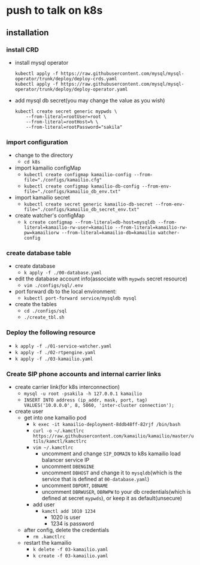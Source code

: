 # push to talk on k8s

## installation
### install CRD
- install mysql operator
    ```
    kubectl apply -f https://raw.githubusercontent.com/mysql/mysql-operator/trunk/deploy/deploy-crds.yaml
    kubectl apply -f https://raw.githubusercontent.com/mysql/mysql-operator/trunk/deploy/deploy-operator.yaml
    ```
- add mysql db secret(you may change the value as you wish)
    ```
    kubectl create secret generic mypwds \
        --from-literal=rootUser=root \
        --from-literal=rootHost=% \
        --from-literal=rootPassword="sakila"
    ```

### import configuration
- change to the directory
    - `cd k8s` 
- import kamailio configMap
    - `kubectl create configmap kamailio-config --from-file="./configs/kamailio.cfg"`
    - `kubectl create configmap kamailio-db-config --from-env-file="./configs/kamailio_db_env.txt"`
- import kamailio secret
    - `kubectl create secret generic kamailio-db-secret --from-env-file="./configs/kamailio_db_secret_env.txt"`
- create watcher's configMap
    - `k create configmap --from-literal=db-host=mysqldb --from-literal=kamailio-rw-user=kamailio --from-literal=kamailio-rw-pw=kamailiorw --from-literal=kamailio-db=kamailio watcher-config`

<!-- ---
- update kamailio configMap
    `kubectl create configmap kamailio-config --from-file="./configs/kamailio.cfg" --dry-run=client -o yaml | kubectl apply -f -`
-->

### create database table
- create database
    - `k apply -f ./00-database.yaml`
- edit the database account info(associate with `mypwds` secret resource)
    - `vim ./configs/sql/.env`
- port forward db to the local environment:
    - `kubectl port-forward service/mysqldb mysql`
- create the tables
    - `cd ./configs/sql`
    - `./create_tbl.sh`

### Deploy the following resource
- `k apply -f ./01-service-watcher.yaml`
- `k apply -f ./02-rtpengine.yaml`
- `k apply -f ./03-kamailio.yaml`

### Create SIP phone accounts and internal carrier links
- create carrier link(for k8s interconnection)
    - `mysql -u root -psakila -h 127.0.0.1 kamailio`
    - `INSERT INTO address (ip_addr, mask, port, tag) VALUES('10.0.0.0', 8, 5060, 'inter-cluster connection');`
- create user
    - get into one kamailio pod
        - `k exec -it kamailio-deployment-8ddb48ff-82rjf /bin/bash`
        - `curl -o ~/.kamctlrc https://raw.githubusercontent.com/kamailio/kamailio/master/utils/kamctl/kamctlrc`
        - `vim ~/.kamctlrc`
            - uncomment and change `SIP_DOMAIN` to k8s kamailio load balancer service IP
            - uncomment `DBENGINE`
            - uncomment `DBHOST` and change it to `mysqldb`(which is the service that is defined at `00-database.yaml`)
            - uncomment `DBPORT`, `DBNAME`
            - uncomment `DBRWUSER`, `DBRWPW` to your db credentials(which is defined at secret `mypwds`), or keep it as default(unsecure)
        - add user
            - `kamctl add 1010 1234`
                - 1020 is user
                - 1234 is password
    - after config, delete the credentials
        - `rm .kamctlrc`
    - restart the kamailio
        - `k delete -f 03-kamailio.yaml`
        - `k create -f 03-kamailio.yaml`
